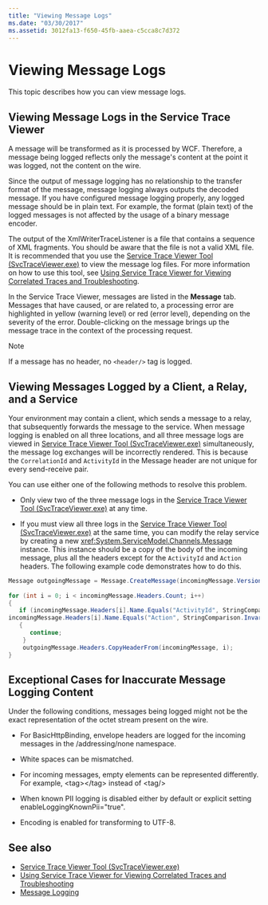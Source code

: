 ```yaml
---
title: "Viewing Message Logs"
ms.date: "03/30/2017"
ms.assetid: 3012fa13-f650-45fb-aaea-c5cca8c7d372
---
```

# Viewing Message Logs

This topic describes how you can view message logs.  
  
## Viewing Message Logs in the Service Trace Viewer  

 A message will be transformed as it is processed by WCF. Therefore, a message being logged reflects only the message's content at the point it was logged, not the content on the wire.  
  
 Since the output of message logging has no relationship to the transfer format of the message, message logging always outputs the decoded message. If you have configured message logging properly, any logged message should be in plain text. For example, the format (plain text) of the logged messages is not affected by the usage of a binary message encoder.  
  
 The output of the XmlWriterTraceListener is a file that contains a sequence of XML fragments. You should be aware that the file is not a valid XML file. It is recommended that you use the [Service Trace Viewer Tool (SvcTraceViewer.exe)](../service-trace-viewer-tool-svctraceviewer-exe.md) to view the message log files. For more information on how to use this tool, see [Using Service Trace Viewer for Viewing Correlated Traces and Troubleshooting](./tracing/using-service-trace-viewer-for-viewing-correlated-traces-and-troubleshooting.md).  
  
 In the Service Trace Viewer, messages are listed in the **Message** tab. Messages that have caused, or are related to, a processing error are highlighted in yellow (warning level) or red (error level), depending on the severity of the error. Double-clicking on the message brings up the message trace in the context of the processing request.  
  
> [!NOTE]
> If a message has no header, no `<header/>` tag is logged.  
  
## Viewing Messages Logged by a Client, a Relay, and a Service  

 Your environment may contain a client, which sends a message to a relay, that subsequently forwards the message to the service. When message logging is enabled on all three locations, and all three message logs are viewed in [Service Trace Viewer Tool (SvcTraceViewer.exe)](../service-trace-viewer-tool-svctraceviewer-exe.md) simultaneously, the message log exchanges will be incorrectly rendered. This is because the `CorrelationId` and `ActivityId` in the Message header are not unique for every send-receive pair.  
  
 You can use either one of the following methods to resolve this problem.  
  
- Only view two of the three message logs in the [Service Trace Viewer Tool (SvcTraceViewer.exe)](../service-trace-viewer-tool-svctraceviewer-exe.md) at any time.  
  
- If you must view all three logs in the [Service Trace Viewer Tool (SvcTraceViewer.exe)](../service-trace-viewer-tool-svctraceviewer-exe.md) at the same time, you can modify the relay service by creating a new <xref:System.ServiceModel.Channels.Message> instance. This instance should be a copy of the body of the incoming message, plus all the headers except for the `ActivityId` and `Action` headers. The following example code demonstrates how to do this.  
  
```csharp
Message outgoingMessage = Message.CreateMessage(incomingMessage.Version, incomingMessage.Headers.Action, incomingMessage.GetReaderAtBodyContents());  
  
for (int i = 0; i < incomingMessage.Headers.Count; i++)  
{  
   if (incomingMessage.Headers[i].Name.Equals("ActivityId", StringComparison.InvariantCultureIgnoreCase) ||  
incomingMessage.Headers[i].Name.Equals("Action", StringComparison.InvariantCultureIgnoreCase))  
   {  
      continue;  
    }  
    outgoingMessage.Headers.CopyHeaderFrom(incomingMessage, i);  
}  
```  
  
## Exceptional Cases for Inaccurate Message Logging Content  

 Under the following conditions, messages being logged might not be the exact representation of the octet stream present on the wire.  
  
- For BasicHttpBinding, envelope headers are logged for the incoming messages in the /addressing/none namespace.  
  
- White spaces can be mismatched.  
  
- For incoming messages, empty elements can be represented differently. For example, \<tag>\</tag> instead of  \<tag/>  
  
- When known PII logging is disabled either by default or explicit setting enableLoggingKnownPii="true".  
  
- Encoding is enabled for transforming to UTF-8.  
  
## See also

- [Service Trace Viewer Tool (SvcTraceViewer.exe)](../service-trace-viewer-tool-svctraceviewer-exe.md)
- [Using Service Trace Viewer for Viewing Correlated Traces and Troubleshooting](./tracing/using-service-trace-viewer-for-viewing-correlated-traces-and-troubleshooting.md)
- [Message Logging](message-logging.md)
